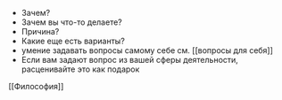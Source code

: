 - Зачем?
- Зачем вы что-то делаете?
- Причина?
- Какие еще есть варианты?
- умение задавать вопросы самому себе см. [[вопросы для себя]]
- Если вам задают вопрос из вашей сферы деятельности, расценивайте это как подарок


[[Философия]]